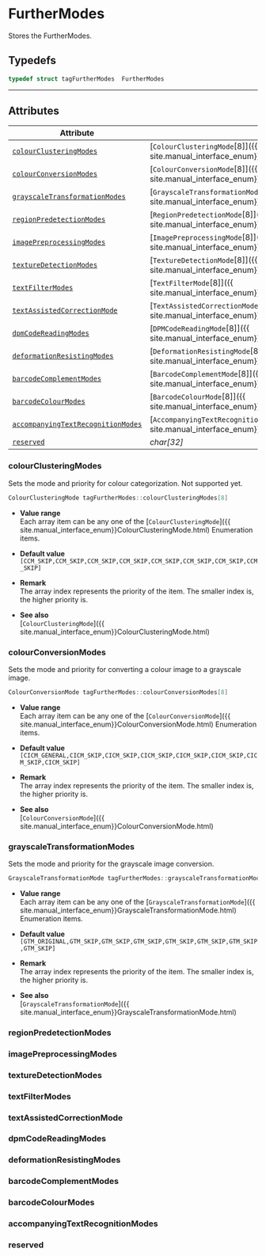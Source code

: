 # FurtherModes
Stores the FurtherModes. 

## Typedefs

```cpp
typedef struct tagFurtherModes  FurtherModes
```  
  
---
  

## Attributes
  
| Attribute | Type |
|---------- | ---- |
| [`colourClusteringModes`](#colourclusteringmodes) | [`ColourClusteringMode`\[8\]]({{ site.manual_interface_enum}}ColourClusteringMode.html) |
| [`colourConversionModes`](#colourconversionmodes) | [`ColourConversionMode`\[8\]]({{ site.manual_interface_enum}}ColourConversionMode.html) |
| [`grayscaleTransformationModes`](#grayscaletransformationmodes) | [`GrayscaleTransformationMode`\[8\]]({{ site.manual_interface_enum}}GrayscaleTransformationMode.html) |
| [`regionPredetectionModes`](#regionpredetectionmodes) | [`RegionPredetectionMode`\[8\]]({{ site.manual_interface_enum}}RegionPredetectionMode.html) |
| [`imagePreprocessingModes`](#imagepreprocessingmodes) | [`ImagePreprocessingMode`\[8\]]({{ site.manual_interface_enum}}ImagePreprocessingMode.html) |
| [`textureDetectionModes`](#texturedetectionmodes) | [`TextureDetectionMode`\[8\]]({{ site.manual_interface_enum}}TextureDetectionMode.html) |
| [`textFilterModes`](#textfiltermodes) | [`TextFilterMode`\[8\]]({{ site.manual_interface_enum}}TextFilterMode.html) |
| [`textAssistedCorrectionMode`](#textassistedcorrectionmode) | [`TextAssistedCorrectionMode`]({{ site.manual_interface_enum}}TextAssistedCorrectionMode.html) |
| [`dpmCodeReadingModes`](#dpmcodereadingmodes) | [`DPMCodeReadingMode`\[8\]]({{ site.manual_interface_enum}}DPMCodeReadingMode.html) |
| [`deformationResistingModes`](#deformationresistingmodes) | [`DeformationResistingMode`\[8\]]({{ site.manual_interface_enum}}DeformationResistingMode.html) |
| [`barcodeComplementModes`](#barcodecomplementmodes) | [`BarcodeComplementMode`\[8\]]({{ site.manual_interface_enum}}BarcodeComplementMode.html) |
| [`barcodeColourModes`](#barcodecolourmodes) | [`BarcodeColourMode`\[8\]]({{ site.manual_interface_enum}}BarcodeColourMode.html) |
| [`accompanyingTextRecognitionModes`](#accompanyingtextrecognitionmodes) | [`AccompanyingTextRecognitionMode`\[8\]]({{ site.manual_interface_enum}}AccompanyingTextRecognitionMode.html) |
| [`reserved`](#reserved) | *char\[32\]* |

### colourClusteringModes
Sets the mode and priority for colour categorization. Not supported yet.  
```cpp
ColourClusteringMode tagFurtherModes::colourClusteringModes[8]
```
- **Value range**  
   Each array item can be any one of the [`ColourClusteringMode`]({{ site.manual_interface_enum}}ColourClusteringMode.html) Enumeration items.  
     
- **Default value**  
   `[CCM_SKIP,CCM_SKIP,CCM_SKIP,CCM_SKIP,CCM_SKIP,CCM_SKIP,CCM_SKIP,CCM_SKIP]`  
     
- **Remark**  
   The array index represents the priority of the item. The smaller index is, the higher priority is. 
   
- **See also**  
   [`ColourClusteringMode`]({{ site.manual_interface_enum}}ColourClusteringMode.html)

### colourConversionModes
Sets the mode and priority for converting a colour image to a grayscale image.
```cpp
ColourConversionMode tagFurtherModes::colourConversionModes[8]
```
- **Value range**  
   Each array item can be any one of the [`ColourConversionMode`]({{ site.manual_interface_enum}}ColourConversionMode.html) Enumeration items. 
     
- **Default value**  
   `[CICM_GENERAL,CICM_SKIP,CICM_SKIP,CICM_SKIP,CICM_SKIP,CICM_SKIP,CICM_SKIP,CICM_SKIP]`  
     
- **Remark**  
   The array index represents the priority of the item. The smaller index is, the higher priority is.  
   
- **See also**  
   [`ColourConversionMode`]({{ site.manual_interface_enum}}ColourConversionMode.html)
   
### grayscaleTransformationModes
Sets the mode and priority for the grayscale image conversion.
```cpp
GrayscaleTransformationMode tagFurtherModes::grayscaleTransformationModes[8]
```
- **Value range**  
   Each array item can be any one of the [`GrayscaleTransformationMode`]({{ site.manual_interface_enum}}GrayscaleTransformationMode.html) Enumeration items. 
     
- **Default value**  
   `[GTM_ORIGINAL,GTM_SKIP,GTM_SKIP,GTM_SKIP,GTM_SKIP,GTM_SKIP,GTM_SKIP,GTM_SKIP]`  
     
- **Remark**  
   The array index represents the priority of the item. The smaller index is, the higher priority is.  
   
- **See also**  
   [`GrayscaleTransformationMode`]({{ site.manual_interface_enum}}GrayscaleTransformationMode.html)

### regionPredetectionModes

### imagePreprocessingModes

### textureDetectionModes

### textFilterModes

### textAssistedCorrectionMode

### dpmCodeReadingModes

### deformationResistingModes

### barcodeComplementModes

### barcodeColourModes

### accompanyingTextRecognitionModes

### reserved
